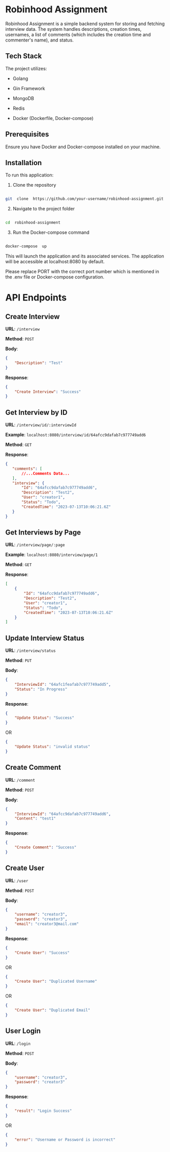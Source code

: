 

# Robinhood Assignment

  

Robinhood Assignment is a simple backend system for storing and fetching interview data. The system handles descriptions, creation times, usernames, a list of comments (which includes the creation time and commenter's name), and status.

  

## Tech Stack

  

The project utilizes:

- Golang

- Gin Framework

- MongoDB

- Redis

- Docker (Dockerfile, Docker-compose)

  

## Prerequisites

  

Ensure you have Docker and Docker-compose installed on your machine.

  

## Installation

  

To run this application:

  

1. Clone the repository

```bash

git  clone  https://github.com/your-username/robinhood-assignment.git

```

  

2. Navigate to the project folder

```bash

cd  robinhood-assignment

```

  

3. Run the Docker-compose command

```bash

docker-compose  up

```

  

This will launch the application and its associated services. The application will be accessible at localhost:8080 by default.

  

Please replace PORT with the correct port number which is mentioned in the .env file or Docker-compose configuration.


# API Endpoints

## Create Interview

**URL**: `/interview`

**Method**: `POST`

**Body**:
```json
{
    "Description": "Test"
}
```


**Response**:
```json
{
    "Create Interview": "Success"
}
```

## Get Interview by ID

**URL**: `/interview/id/:interviewId`

**Example**: `localhost:8080/interview/id/64afcc9dafab7c977749add6` 

**Method**: `GET` 

**Response**:

 ```json
{
    "comments": [
        //...Comments Data...
    ],
    "interview": {
        "Id": "64afcc9dafab7c977749add6",
        "Description": "Test2",
        "User": "creator1",
        "Status": "Todo",
        "CreatedTime": "2023-07-13T10:06:21.6Z"
    }
}

```

## Get Interviews by Page

**URL**: `/interview/page/:page` 

**Example**: `localhost:8080/interview/page/1` 

**Method**: `GET` 

**Response**:
```json
[
    {
        "Id": "64afcc9dafab7c977749add6",
        "Description": "Test2",
        "User": "creator1",
        "Status": "Todo",
        "CreatedTime": "2023-07-13T10:06:21.6Z"
    }
]

```

## Update Interview Status

**URL**: `/interview/status` 

**Method**: `PUT` 

**Body**:
```json
{
    "InterviewId": "64afc1feafab7c977749add5",
    "Status": "In Progress"
}

```
**Response**:
```json
{
    "Update Status": "Success"
}
```
OR
```json
{
    "Update Status": "invalid status"
}
```

## Create Comment

**URL**: `/comment` 

**Method**: `POST` 

**Body**:

```json
{
    "InterviewId": "64afcc9dafab7c977749add6",
    "Content": "test1"
}
```
**Response**:
```json
{
    "Create Comment": "Success"
}
```

## Create User
**URL**: `/user`

**Method**: `POST`

**Body**:

```json
{
    "username": "creator3",
    "password": "creator3",
    "email": "creator3@mail.com"
}
```
**Response**:
```json
{
    "Create User": "Success"
}
```
OR
```json
{
    "Create User": "Duplicated Username"
}
```
OR
```json
{
    "Create User": "Duplicated Email"
}
```

## User Login
**URL**: `/login`

**Method**: `POST`

**Body**:
```json
{
    "username": "creator3",
    "password": "creator3"
}
```
**Response**:
```json
{
    "result": "Login Success"
}
```
OR
```json
{
    "error": "Username or Password is incorrect"
}
```
